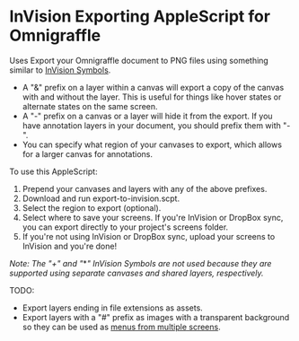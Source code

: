 # InVision Exporting AppleScript for Omnigraffle

Uses Export your Omnigraffle document to PNG files using something similar to [InVision Symbols](http://support.invisionapp.com/hc/en-us/articles/203730535-How-does-Photoshop-layer-syncing-work).

  - A "&" prefix on a layer within a canvas will export a copy of the canvas with and without the layer. This is useful for things like hover states or alternate states on the same screen.
  - A "-" prefix on a canvas or a layer will hide it from the export. If you have annotation layers in your document, you should prefix them with "-".
  - You can specify what region of your canvases to export, which allows for a larger canvas for annotations.

To use this AppleScript:
  1. Prepend your canvases and layers with any of the above prefixes.
  2. Download and run export-to-invision.scpt.
  3. Select the region to export (optional).
  4. Select where to save your screens. If you're InVision or DropBox sync, you can export directly to your project's screens folder.
  5. If you're not using InVision or DropBox sync, upload your screens to InVision and you're done!

*Note: The "+" and "***" InVision Symbols are not used because they are supported using separate canvases and shared layers, respectively.*

TODO:
  - Export layers ending in file extensions as assets.
  - Export layers with a "#" prefix as images with a transparent background so they can be used as [menus from multiple screens](http://support.invisionapp.com/hc/en-us/articles/203328329-How-can-I-create-a-drop-down-menu-).
